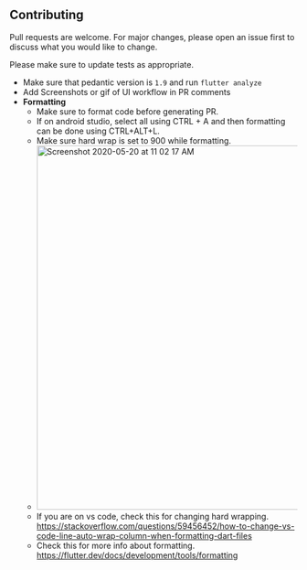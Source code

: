 ## Contributing
Pull requests are welcome. For major changes, please open an issue first to discuss what you would like to change.

Please make sure to update tests as appropriate.


- Make sure that pedantic version is `1.9` and run `flutter analyze`
- Add Screenshots or gif of UI workflow in PR comments
- **Formatting**  
  - Make sure to format code before generating PR. 
  - If on android studio, select all using CTRL + A and then formatting can be done using CTRL+ALT+L.  
  - Make sure hard wrap is set to 900 while formatting.  
  - <img width="637" alt="Screenshot 2020-05-20 at 11 02 17 AM" src="https://user-images.githubusercontent.com/31121102/82408535-67bf2a80-9a89-11ea-80d9-361f72c8b8b4.png">
  - If you are on vs code, check this for changing hard wrapping. https://stackoverflow.com/questions/59456452/how-to-change-vs-code-line-auto-wrap-column-when-formatting-dart-files
  - Check this for more info about formatting. https://flutter.dev/docs/development/tools/formatting
